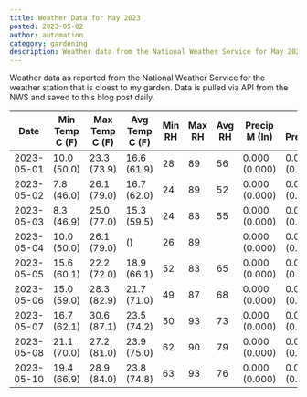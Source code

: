 ```yaml
---
title: Weather Data for May 2023
posted: 2023-05-02
author: automation
category: gardening
description: Weather data from the National Weather Service for May 2023
---
```


Weather data as reported from the National Weather Service for the weather station 
that is cloest to my garden. Data is pulled via API from the NWS and saved to this 
blog post daily.

|Date|Min Temp C (F)|Max Temp C (F)|Avg Temp C (F)|Min RH|Max RH|Avg RH|Precip M (In)|Avg Precip/Hr|
|---|---|---|---|---|---|---|---|---|
|2023-05-01|10.0 (50.0)|23.3 (73.9)|16.6 (61.9)|28|89|56|0.000 (0.000)|0.000 (0.000)|
|2023-05-02|7.8 (46.0)|26.1 (79.0)|16.7 (62.0)|24|89|52|0.000 (0.000)|0.000 (0.000)|
|2023-05-03|8.3 (46.9)|25.0 (77.0)|15.3 (59.5)|24|83|55|0.000 (0.000)|0.000 (0.000)|
|2023-05-04|10.0 (50.0)|26.1 (79.0)| ()|26|89||0.000 (0.000)|0.000 (0.000)|
|2023-05-05|15.6 (60.1)|22.2 (72.0)|18.9 (66.1)|52|83|65|0.000 (0.000)|0.000 (0.000)|
|2023-05-06|15.0 (59.0)|28.3 (82.9)|21.7 (71.0)|49|87|68|0.000 (0.000)|0.000 (0.000)|
|2023-05-07|16.7 (62.1)|30.6 (87.1)|23.5 (74.2)|50|93|73|0.000 (0.000)|0.000 (0.000)|
|2023-05-08|21.1 (70.0)|27.2 (81.0)|23.9 (75.0)|62|90|79|0.000 (0.000)|0.000 (0.000)|
|2023-05-10|19.4 (66.9)|28.9 (84.0)|23.8 (74.8)|63|93|76|0.000 (0.000)|0.000 (0.000)|
